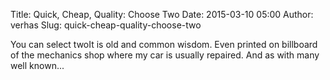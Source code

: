 Title: Quick, Cheap, Quality: Choose Two
Date: 2015-03-10 05:00
Author: verhas
Slug: quick-cheap-quality-choose-two

You can select twoIt is old and common wisdom. Even printed on billboard
of the mechanics shop where my car is usually repaired. And as with many
well known...
